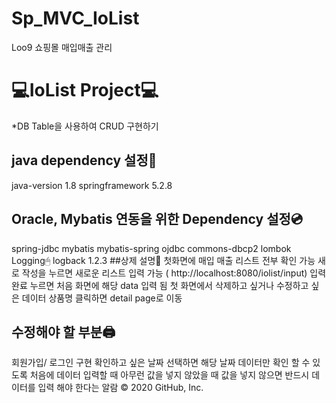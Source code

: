 # Sp_MVC_IoList
Loo9 쇼핑몰 매입매출 관리

# 💻IoList Project💻
*DB Table을 사용하여 CRUD 구현하기
## java dependency 설정🔋
java-version 1.8
springframework 5.2.8
## Oracle, Mybatis 연동을 위한 Dependency 설정💿
spring-jdbc
mybatis
mybatis-spring
ojdbc
commons-dbcp2
lombok
Logging🖱
logback 1.2.3
##상제 설명💽
첫화면에 매입 매출 리스트 전부 확인 가능
새로 작성을 누르면 새로운 리스트 입력 가능 ( http://localhost:8080/iolist/input)
입력완료 누르면 처음 화면에 해당 data 입력 됨
첫 화면에서 삭제하고 싶거나 수정하고 싶은 데이터 상품명 클릭하면 detail page로 이동
## 수정해야 할 부분🖨
회원가입/ 로그인 구현
확인하고 싶은 날짜 선택하면 해당 날짜 데이터만 확인 할 수 있도록
처음에 데이터 입력할 때 아무런 값을 넣지 않았을 때 값을 넣지 않으면 반드시 데이터를 입력 해야 한다는 알람
© 2020 GitHub, Inc.
